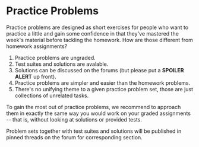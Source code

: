 # Practice Problems

Practice problems are designed as short exercises for people
who want to practice a little and gain some confidence in that
they've mastered the week's material before tackling the
homework. How are those different from homework assignments?

1. Practice problems are ungraded.
2. Test suites and solutions are avalable.
3. Solutions can be discussed on the forums (but please put a
**SPOILER ALERT** up front).
4. Practice problems are simpler and easier than the homework
problems.
5. There's no unifying theme to a given practice problem set,
those are just collections of unrelated tasks.

To gain the most out of practice problems, we recommend to
approach them in exactly the same way you would work on your
graded assignments -- that is, without looking at solutions or
provided tests.

Problem sets together with test suites and solutions will be
published in pinned threads on the forum for corresponding
section.
